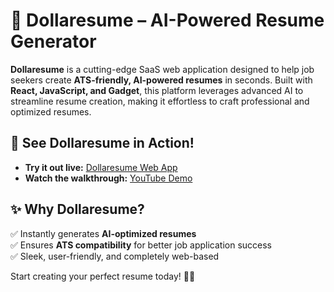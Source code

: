 # 🎯 Dollaresume – AI-Powered Resume Generator  

**Dollaresume** is a cutting-edge SaaS web application designed to help job seekers create **ATS-friendly, AI-powered resumes** in seconds. Built with **React, JavaScript, and Gadget**, this platform leverages advanced AI to streamline resume creation, making it effortless to craft professional and optimized resumes.  

## 🚀 See Dollaresume in Action!  
- **Try it out live:** [Dollaresume Web App](https://dollaresume.gadget.app/)  
- **Watch the walkthrough:** [YouTube Demo](https://youtu.be/EgqFtLnch7k)  

## ✨ Why Dollaresume?  
✅ Instantly generates **AI-optimized resumes**  
✅ Ensures **ATS compatibility** for better job application success  
✅ Sleek, user-friendly, and completely web-based  

Start creating your perfect resume today! 🚀💼  
